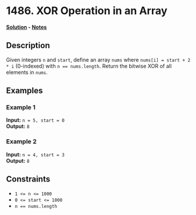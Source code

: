 # 1486. XOR Operation in an Array

**[Solution](./solution.c) - [Notes](./notes.md)**

## Description
Given integers `n` and `start`, define an array `nums` where `nums[i] = start + 2 * i` (0-indexed) with `n == nums.length`. Return the bitwise XOR of all elements in `nums`.

## Examples

### Example 1
**Input:** `n = 5, start = 0`  
**Output:** `8`

### Example 2
**Input:** `n = 4, start = 3`  
**Output:** `8`

## Constraints
- `1 <= n <= 1000`
- `0 <= start <= 1000`
- `n == nums.length`

